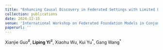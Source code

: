 ```yaml
--- 
title: "Enhancing Causal Discovery in Federated Settings with Limited Local Samples" 
collection: publications 
date: 2024-12-15
venue: 'International Workshop on Federated Foundation Models in Conjunction with NeurIPS 2024 (FL@FM-NeurIPS)' 
paperurl: '' 
--- 
```

Xianjie Guo$^{\#}$, **Liping Yi**$^{\#}$, Xiaohu Wu, Kui Yu$^{\ast}$, Gang Wang$^{\ast}$


